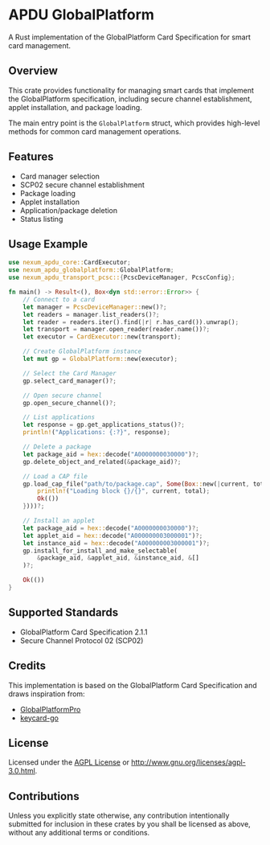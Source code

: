 # APDU GlobalPlatform

A Rust implementation of the GlobalPlatform Card Specification for smart card management.

## Overview

This crate provides functionality for managing smart cards that implement the GlobalPlatform specification,
including secure channel establishment, applet installation, and package loading.

The main entry point is the `GlobalPlatform` struct, which provides high-level methods
for common card management operations.

## Features

- Card manager selection
- SCP02 secure channel establishment
- Package loading
- Applet installation
- Application/package deletion
- Status listing

## Usage Example

```rust
use nexum_apdu_core::CardExecutor;
use nexum_apdu_globalplatform::GlobalPlatform;
use nexum_apdu_transport_pcsc::{PcscDeviceManager, PcscConfig};

fn main() -> Result<(), Box<dyn std::error::Error>> {
    // Connect to a card
    let manager = PcscDeviceManager::new()?;
    let readers = manager.list_readers()?;
    let reader = readers.iter().find(|r| r.has_card()).unwrap();
    let transport = manager.open_reader(reader.name())?;
    let executor = CardExecutor::new(transport);

    // Create GlobalPlatform instance
    let mut gp = GlobalPlatform::new(executor);

    // Select the Card Manager
    gp.select_card_manager()?;

    // Open secure channel
    gp.open_secure_channel()?;

    // List applications
    let response = gp.get_applications_status()?;
    println!("Applications: {:?}", response);

    // Delete a package
    let package_aid = hex::decode("A0000000030000")?;
    gp.delete_object_and_related(&package_aid)?;

    // Load a CAP file
    gp.load_cap_file("path/to/package.cap", Some(Box::new(|current, total| {
        println!("Loading block {}/{}", current, total);
        Ok(())
    })))?;

    // Install an applet
    let package_aid = hex::decode("A0000000030000")?;
    let applet_aid = hex::decode("A000000003000001")?;
    let instance_aid = hex::decode("A000000003000001")?;
    gp.install_for_install_and_make_selectable(
        &package_aid, &applet_aid, &instance_aid, &[]
    )?;

    Ok(())
}
```

## Supported Standards

- GlobalPlatform Card Specification 2.1.1
- Secure Channel Protocol 02 (SCP02)

## Credits

This implementation is based on the GlobalPlatform Card Specification and draws inspiration from:

- [GlobalPlatformPro](https://github.com/martinpaljak/GlobalPlatformPro)
- [keycard-go](https://github.com/status-im/keycard-go)

## License

Licensed under the [AGPL License](../../LICENSE) or http://www.gnu.org/licenses/agpl-3.0.html.

## Contributions

Unless you explicitly state otherwise, any contribution intentionally submitted for inclusion in these crates by you shall be licensed as above, without any additional terms or conditions.
